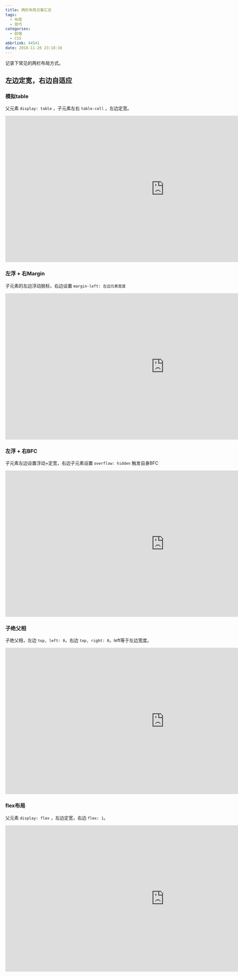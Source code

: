 ```yaml
---
title: 两栏布局方案汇总
tags:
  - 布局
  - 技巧
categories:
  - 前端
  - CSS
abbrlink: 44541
date: 2018-11-26 23:18:16
---
```


记录下常见的两栏布局方式。

## 左边定宽，右边自适应

### 模拟table

父元素 `display: table` ，子元素左右 `table-cell` ，左边定宽。

<iframe height="460" scrolling="no" title="两栏布局（左定右自适应）模拟table" src="https://codepen.io/JingW/embed/zbWYMO/?height=265&amp;theme-id=0&amp;default-tab=css,result" frameborder="no" allowtransparency="true" allowfullscreen="true" style="width: 997.594px;"></iframe>

<!-- more -->

### 左浮 + 右Margin

子元素的左边浮动脱标，右边设置 `margin-left: 左边元素宽度`

<iframe height="460" scrolling="no" title="两栏布局（左定右自适应）子元素绝对定位" src="https://codepen.io/JingW/embed/bZvGRY/?height=265&amp;theme-id=0&amp;default-tab=css,result" frameborder="no" allowtransparency="true" allowfullscreen="true" style="width: 997.594px;"></iframe>

### 左浮 + 右BFC

子元素左边设置浮动+定宽，右边子元素设置 `overflow: hidden` 触发自身BFC

<iframe height="460" scrolling="no" title="两栏布局（左定右自适应）左浮 + 右BFC" src="https://codepen.io/JingW/embed/rRdNYR/?height=265&amp;theme-id=0&amp;default-tab=css,result" frameborder="no" allowtransparency="true" allowfullscreen="true" style="width: 997.594px;"></iframe>

### 子绝父相

子绝父相，左边 `top, left: 0`，右边 `top, right: 0`，left等于左边宽度。

<iframe height="460" scrolling="no" title="两栏布局（左定右自适应）子绝父相" src="https://codepen.io/JingW/embed/gEeONo/?height=265&amp;theme-id=0&amp;default-tab=css,result" frameborder="no" allowtransparency="true" allowfullscreen="true" style="width: 997.594px;"></iframe>

### flex布局

父元素 `display: flex` ，左边定宽，右边 `flex: 1`。

<iframe height="460" scrolling="no" title="两栏布局（左定右自适应）flex" src="https://codepen.io/JingW/embed/bZvNGx/?height=265&amp;theme-id=0&amp;default-tab=css,result" frameborder="no" allowtransparency="true" allowfullscreen="true" style="width: 997.594px;"></iframe>
